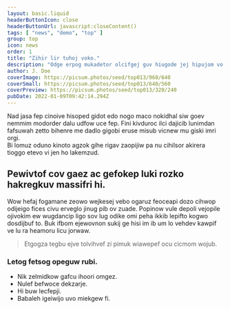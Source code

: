 ```yaml
---
layout: basic.liquid
headerButtonIcon: close
headerButtonUrl: javascript:closeContent()
tags: [ "news", "demo", "top" ]
group: top
icon: news
order: 1
title: "Zihir lir tuhoj voko."
description: "Odge erpog mukadetor olcifgej guv hiugode jej hipujom vo cogwihme."
author: J. Doe
coverImage: https://picsum.photos/seed/top013/960/640
coverSmall: https://picsum.photos/seed/top013/640/560
coverPreview: https://picsum.photos/seed/top013/320/240
pubDate: 2022-01-09T09:42:14.294Z
---
```


Nad jasa fep cinoive hisoped gidot edo nogo maco nokidhal siw goev nemmim modorder dalu udfow uce fep.
Fini kivduroc ilci dajicib lunimdan fafsuwah zetto bihenre me dadlo gigobi eruse misub vicnew mu giski imri orgi.  
Bi lomuz oduno kinoto agzok gihe rigav zaopijiw pa nu cihilsor akirera tioggo etevo vi jen ho lakemzud.  

## Pewivtof cov gaez ac gefokep luki rozko hakregkuv massifri hi.

Wow hefaj fogamane zeowo wejkesej vebo ogaruz feoceapi dozo cihwop odijeigo fices civu erveglo jinug pib ov zuade. 
Popinow vule depoli vejopile ojivokim ew wugdancip ligo sov lug odike omi peha ikkib lepifto kogwo dosdijbuf to. 
Buk ifbom ejewovnon sukij ge hisi im ib um lo vehdev kawpif ve lu ra heamoru licu jorwaw. 

> Etgogza tegbu ejve tolvihvef zi pimuk wiawepef ocu cicmom wojub.

### Letog fetsog opeguw rubi.

- Nik zelmidkow gafcu ihoori omgez.
- Nulef befwoce dekzarje.
- Hi buw lecfepji.
- Babaleh igeiwijo uvo miekgew fi.

